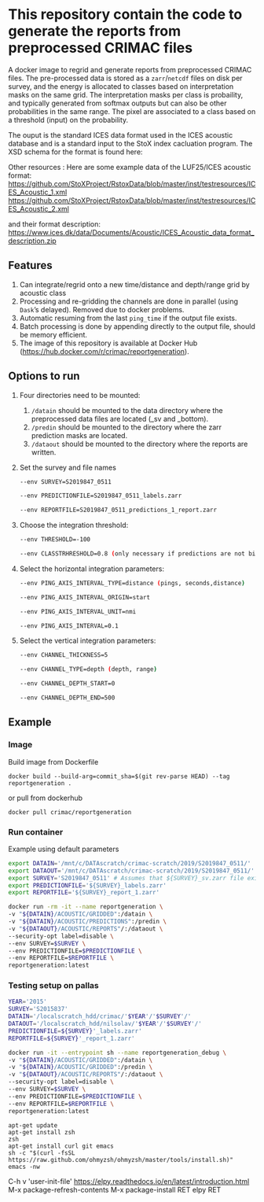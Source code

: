# This repository contain the code to generate the reports from preprocessed CRIMAC files

A docker image to regrid and generate reports from preprocessed CRIMAC files. The pre-processed data is stored as a  `zarr`/`netcdf` files on disk per survey,
and the energy is allocated to classes based on interpretation masks on the same grid. The interpretation masks per class is probaility, and typically generated  from softmax outputs but can also be other probabilities in the same range. The pixel are associated to a class based on a threshold (input) 
on the probability.

The ouput is the standard ICES data format used in the ICES acoustic database and is a standard input to the StoX index cacluation program. The XSD schema for 
the format is found here:

Other resources :
Here are some example data of the LUF25/ICES acoustic format:
https://github.com/StoXProject/RstoxData/blob/master/inst/testresources/ICES_Acoustic_1.xml
https://github.com/StoXProject/RstoxData/blob/master/inst/testresources/ICES_Acoustic_2.xml

and their format description:
https://www.ices.dk/data/Documents/Acoustic/ICES_Acoustic_data_format_description.zip

## Features

1. Can integrate/regrid onto a new time/distance and depth/range grid by acoustic class
2. Processing and re-gridding the channels are done in parallel (using `Dask`’s delayed). Removed due to docker problems.
3. Automatic resuming from the last `ping_time` if the output file exists.
4. Batch processing is done by appending directly to the output file, should be memory efficient.
5. The image of this repository is available at Docker Hub (https://hub.docker.com/r/crimac/reportgeneration).

## Options to run

1. Four directories need to be mounted:

    1. `/datain` should be mounted to the data directory where the preprocessed data files are located (_sv and _bottom).
    2. `/predin` should be mounted to the directory where the zarr prediction masks are located.
    3. `/dataout` should be mounted to the directory where the reports are written.

2. Set the survey and file names

    ```bash
    --env SURVEY=S2019847_0511
    
    --env PREDICTIONFILE=S2019847_0511_labels.zarr

    --env REPORTFILE=S2019847_0511_predictions_1_report.zarr

    ```
 

2. Choose the integration threshold:

    ```bash
    --env THRESHOLD=-100

    --env CLASSTRHRESHOLD=0.8 (only necessary if predictions are not binary, not implemented)
    
    ```

3. Select the horizontal integration parameters:

    ```bash
    --env PING_AXIS_INTERVAL_TYPE=distance (pings, seconds,distance)

    --env PING_AXIS_INTERVAL_ORIGIN=start

    --env PING_AXIS_INTERVAL_UNIT=nmi

    --env PING_AXIS_INTERVAL=0.1
    
    ```

4. Select the vertical integration parameters:

    ```bash
    --env CHANNEL_THICKNESS=5
    
    --env CHANNEL_TYPE=depth (depth, range)
    
    --env CHANNEL_DEPTH_START=0
    
    --env CHANNEL_DEPTH_END=500

    ```

## Example

### Image

Build image from Dockerfile 

`docker build --build-arg=commit_sha=$(git rev-parse HEAD) --tag reportgeneration .`

or pull from dockerhub

`docker pull crimac/reportgeneration`

### Run container

Example using default parameters

```bash
export DATAIN='/mnt/c/DATAscratch/crimac-scratch/2019/S2019847_0511/'
export DATAOUT='/mnt/c/DATAscratch/crimac-scratch/2019/S2019847_0511/'
export SURVEY='S2019847_0511' # Assumes that ${SURVEY}_sv.zarr file exists
export PREDICTIONFILE='${SURVEY}_labels.zarr'
export REPORTFILE='${SURVEY}_report_1.zarr'

docker run -rm -it --name reportgeneration \
-v "${DATAIN}/ACOUSTIC/GRIDDED":/datain \
-v "${DATAIN}/ACOUSTIC/PREDICTIONS":/predin \
-v "${DATAOUT}/ACOUSTIC/REPORTS"/:/dataout \
--security-opt label=disable \
--env SURVEY=$SURVEY \
--env PREDICTIONFILE=$PREDICTIONFILE \
--env REPORTFILE=$REPORTFILE \
reportgeneration:latest
```

### Testing setup on pallas

```bash
YEAR='2015'
SURVEY='S2015837'
DATAIN='/localscratch_hdd/crimac/'$YEAR'/'$SURVEY'/'
DATAOUT='/localscratch_hdd/nilsolav/'$YEAR'/'$SURVEY'/'
PREDICTIONFILE=${SURVEY}'_labels.zarr'
REPORTFILE=${SURVEY}'_report_1.zarr'

docker run -it --entrypoint sh --name reportgeneration_debug \
-v "${DATAIN}/ACOUSTIC/GRIDDED":/datain \
-v "${DATAIN}/ACOUSTIC/GRIDDED":/predin \
-v "${DATAOUT}/ACOUSTIC/REPORTS"/:/dataout \
--security-opt label=disable \
--env SURVEY=$SURVEY \
--env PREDICTIONFILE=$PREDICTIONFILE \
--env REPORTFILE=$REPORTFILE \
reportgeneration:latest
```

```
apt-get update
apt-get install zsh
zsh
apt-get install curl git emacs
sh -c "$(curl -fsSL https://raw.github.com/ohmyzsh/ohmyzsh/master/tools/install.sh)"
emacs -nw
```
C-h v 'user-init-file' 
https://elpy.readthedocs.io/en/latest/introduction.html
M-x package-refresh-contents
M-x package-install RET elpy RET 

